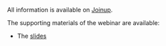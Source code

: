All information is available on [Joinup](https://joinup.ec.europa.eu/collection/semantic-interoperability-community-semic/event/core-vocabularies-revision-webinar-9th-november-2021).

The supporting materials of the webinar are available:
* The [slides](https://joinup.ec.europa.eu/sites/default/files/event/attachment/2021-11/Slide%20deck%20Core%20Vocabularies%20webinar%20%234.pdf)
